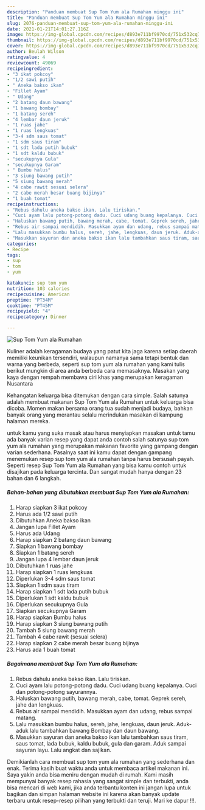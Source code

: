 ```yaml
---
description: "Panduan membuat Sup Tom Yum ala Rumahan minggu ini"
title: "Panduan membuat Sup Tom Yum ala Rumahan minggu ini"
slug: 2076-panduan-membuat-sup-tom-yum-ala-rumahan-minggu-ini
date: 2021-01-21T14:01:27.116Z
image: https://img-global.cpcdn.com/recipes/d893e711bf9970cd/751x532cq70/sup-tom-yum-ala-rumahan-foto-resep-utama.jpg
thumbnail: https://img-global.cpcdn.com/recipes/d893e711bf9970cd/751x532cq70/sup-tom-yum-ala-rumahan-foto-resep-utama.jpg
cover: https://img-global.cpcdn.com/recipes/d893e711bf9970cd/751x532cq70/sup-tom-yum-ala-rumahan-foto-resep-utama.jpg
author: Beulah Wilson
ratingvalue: 4
reviewcount: 49069
recipeingredient:
- "3 ikat pokcoy"
- "1/2 sawi putih"
- " Aneka bakso ikan"
- "Fillet Ayam"
- " Udang"
- "2 batang daun bawang"
- "1 bawang bombay"
- "1 batang sereh"
- "4 lembar daun jeruk"
- "1 ruas jahe"
- "1 ruas lengkuas"
- "3-4 sdm saus tomat"
- "1 sdm saus tiram"
- "1 sdt lada putih bubuk"
- "1 sdt kaldu bubuk"
- "secukupnya Gula"
- "secukupnya Garam"
- " Bumbu halus"
- "3 siung bawang putih"
- "5 siung bawang merah"
- "4 cabe rawit sesuai selera"
- "2 cabe merah besar buang bijinya"
- "1 buah tomat"
recipeinstructions:
- "Rebus dahulu aneka bakso ikan. Lalu tiriskan."
- "Cuci ayam lalu potong-potong dadu. Cuci udang buang kepalanya. Cuci dan potong-potong sayurannya."
- "Haluskan bawang putih, bawang merah, cabe, tomat. Geprek sereh, jahe dan lengkuas."
- "Rebus air sampai mendidih. Masukkan ayam dan udang, rebus sampai matang."
- "Lalu masukkan bumbu halus, sereh, jahe, lengkuas, daun jeruk. Aduk-aduk lalu tambahkan bawang Bombay dan daun bawang."
- "Masukkan sayuran dan aneka bakso ikan lalu tambahkan saus tiram, saus tomat, lada bubuk, kaldu bubuk, gula dan garam. Aduk sampai sayuran layu. Lalu angkat dan sajikan."
categories:
- Recipe
tags:
- sup
- tom
- yum

katakunci: sup tom yum 
nutrition: 103 calories
recipecuisine: American
preptime: "PT34M"
cooktime: "PT45M"
recipeyield: "4"
recipecategory: Dinner

---
```



![Sup Tom Yum ala Rumahan](https://img-global.cpcdn.com/recipes/d893e711bf9970cd/751x532cq70/sup-tom-yum-ala-rumahan-foto-resep-utama.jpg)

Kuliner adalah keragaman budaya yang patut kita jaga karena setiap daerah memiliki keunikan tersendiri, walaupun namanya sama tetapi bentuk dan warna yang berbeda, seperti sup tom yum ala rumahan yang kami tulis berikut mungkin di area anda berbeda cara memasaknya. Masakan yang kaya dengan rempah membawa ciri khas yang merupakan keragaman Nusantara

Kehangatan keluarga bisa ditemukan dengan cara simple. Salah satunya adalah membuat makanan Sup Tom Yum ala Rumahan untuk keluarga bisa dicoba. Momen makan bersama orang tua sudah menjadi budaya, bahkan banyak orang yang merantau selalu merindukan masakan di kampung halaman mereka.



untuk kamu yang suka masak atau harus menyiapkan masakan untuk tamu ada banyak varian resep yang dapat anda contoh salah satunya sup tom yum ala rumahan yang merupakan makanan favorite yang gampang dengan varian sederhana. Pasalnya saat ini kamu dapat dengan gampang menemukan resep sup tom yum ala rumahan tanpa harus bersusah payah.
Seperti resep Sup Tom Yum ala Rumahan yang bisa kamu contoh untuk disajikan pada keluarga tercinta. Dan sangat mudah hanya dengan 23 bahan dan 6 langkah.


<!--inarticleads1-->

##### Bahan-bahan yang dibutuhkan membuat Sup Tom Yum ala Rumahan:

1. Harap siapkan 3 ikat pokcoy
1. Harus ada 1/2 sawi putih
1. Dibutuhkan  Aneka bakso ikan
1. Jangan lupa Fillet Ayam
1. Harus ada  Udang
1. Harap siapkan 2 batang daun bawang
1. Siapkan 1 bawang bombay
1. Siapkan 1 batang sereh
1. Jangan lupa 4 lembar daun jeruk
1. Dibutuhkan 1 ruas jahe
1. Harap siapkan 1 ruas lengkuas
1. Diperlukan 3-4 sdm saus tomat
1. Siapkan 1 sdm saus tiram
1. Harap siapkan 1 sdt lada putih bubuk
1. Diperlukan 1 sdt kaldu bubuk
1. Diperlukan secukupnya Gula
1. Siapkan secukupnya Garam
1. Harap siapkan  Bumbu halus
1. Harap siapkan 3 siung bawang putih
1. Tambah 5 siung bawang merah
1. Tambah 4 cabe rawit (sesuai selera)
1. Harap siapkan 2 cabe merah besar buang bijinya
1. Harus ada 1 buah tomat




<!--inarticleads2-->

##### Bagaimana membuat  Sup Tom Yum ala Rumahan:

1. Rebus dahulu aneka bakso ikan. Lalu tiriskan.
1. Cuci ayam lalu potong-potong dadu. Cuci udang buang kepalanya. Cuci dan potong-potong sayurannya.
1. Haluskan bawang putih, bawang merah, cabe, tomat. Geprek sereh, jahe dan lengkuas.
1. Rebus air sampai mendidih. Masukkan ayam dan udang, rebus sampai matang.
1. Lalu masukkan bumbu halus, sereh, jahe, lengkuas, daun jeruk. Aduk-aduk lalu tambahkan bawang Bombay dan daun bawang.
1. Masukkan sayuran dan aneka bakso ikan lalu tambahkan saus tiram, saus tomat, lada bubuk, kaldu bubuk, gula dan garam. Aduk sampai sayuran layu. Lalu angkat dan sajikan.




Demikianlah cara membuat sup tom yum ala rumahan yang sederhana dan enak. Terima kasih buat waktu anda untuk membaca artikel makanan ini. Saya yakin anda bisa meniru dengan mudah di rumah. Kami masih mempunyai banyak resep rahasia yang sangat simple dan terbukti, anda bisa mencari di web kami, jika anda terbantu konten ini jangan lupa untuk bagikan dan simpan halaman website ini karena akan banyak update terbaru untuk resep-resep pilihan yang terbukti dan teruji. Mari ke dapur !!!. 
